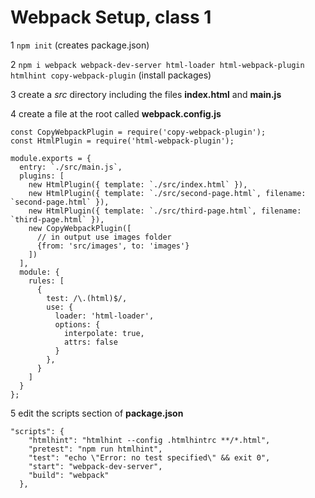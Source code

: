 # Webpack Setup, class 1

1 `npm init` 
   (creates package.json)

2 `npm i webpack webpack-dev-server html-loader html-webpack-plugin htmlhint copy-webpack-plugin`
   (install packages)

3 create a *src* directory including the files **index.html** and **main.js**

4 create a file at the root called **webpack.config.js**

```
const CopyWebpackPlugin = require('copy-webpack-plugin');
const HtmlPlugin = require('html-webpack-plugin');

module.exports = {
  entry: `./src/main.js`,
  plugins: [
    new HtmlPlugin({ template: `./src/index.html` }),
    new HtmlPlugin({ template: `./src/second-page.html`, filename: `second-page.html` }),
    new HtmlPlugin({ template: `./src/third-page.html`, filename: `third-page.html` }),
    new CopyWebpackPlugin([
      // in output use images folder
      {from: 'src/images', to: 'images'}
    ])
  ],
  module: {
    rules: [
      {
        test: /\.(html)$/,
        use: {
          loader: 'html-loader',
          options: {
            interpolate: true,
            attrs: false
          }
        },
      }     
    ]
  }
};
```

5 edit the scripts section of **package.json**
```
"scripts": {
    "htmlhint": "htmlhint --config .htmlhintrc **/*.html",
    "pretest": "npm run htmlhint",
    "test": "echo \"Error: no test specified\" && exit 0",
    "start": "webpack-dev-server",
    "build": "webpack"
  },
```